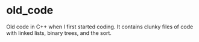 # old_code
Old code in C++ when I first started coding. It contains clunky files of code with linked lists, binary trees, and the sort.
